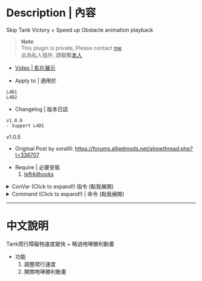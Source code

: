 # Description | 內容
Skip Tank Victory + Speed up Obstacle animation playback

> __Note__ <br/>
This plugin is private, Please contact [me](https://github.com/fbef0102/Game-Private_Plugin#私人插件列表-private-plugins-list)<br/>
此為私人插件, 請聯繫[本人](https://github.com/fbef0102/Game-Private_Plugin#私人插件列表-private-plugins-list)

* [Video | 影片展示](https://youtu.be/yrI7SFZZ_M0)

* Apply to | 適用於
```
L4D1
L4D2
```

* Changelog | 版本日誌
```
v1.0.6
- Support L4D1
```
v1.0.5
- Original Post by sorallll: https://forums.alliedmods.net/showthread.php?t=336707

* Require | 必要安裝
	1. [left4dhooks](https://forums.alliedmods.net/showthread.php?t=321696)

<details>
<summary>ConVar (Click to expand!) 指令 (點我展開)</summary>

* cfg/sourcemod/skip_tank_taunt.cfg
	```php
	// Obstacle animation playback rate
	// -
	// Default: "2.5"
	// Minimum: "0.000000"
	tank_obstacle_animation_playbackrate "2.5"

	// Tank VICTORY/RAGE_AT_ENEMY/RAGE_AT_KNOCKDOWN animation skip
	// -
	// Default: "1"
	// Minimum: "0.000000"
	// Maximum: "1.000000"
	tank_victory_animation_skip "1"
	```
</details>

<details>
<summary>Command (Click to expand!) | 命令 (點我展開)</summary>
None
</details>

- - - -
# 中文說明
Tank爬行障礙物速度變快 + 略過咆哮勝利動畫

* 功能
	1. 調整爬行速度
	2. 開關咆哮勝利動畫